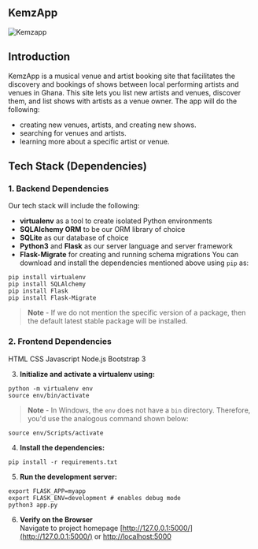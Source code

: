KemzApp
-----

![Kemzapp](https://www.google.com/imgres?imgurl=https%3A%2F%2Fmedia.wired.com%2Fphotos%2F5926df59f3e2356fd800ab80%2Fmaster%2Fw_2560%252Cc_limit%2FGettyImages-543338600-S2.jpg&tbnid=grpBeTmdiRpyRM&vet=12ahUKEwiZ9rDg69qBAxVUmicCHb2TBTcQMygIegQIARB-..i&imgrefurl=https%3A%2F%2Fwww.wired.com%2F2016%2F07%2Fneuroscientists-still-dont-know-music-sounds-good%2F&docid=133w6XwuQ4kZMM&w=2400&h=1800&q=music&ved=2ahUKEwiZ9rDg69qBAxVUmicCHb2TBTcQMygIegQIARB-)

## Introduction

KemzApp is a musical venue and artist booking site that facilitates the discovery and bookings of shows between local performing artists and venues in Ghana. This site lets you list new artists and venues, discover them, and list shows with artists as a venue owner. The app will do the following:

* creating new venues, artists, and creating new shows.
* searching for venues and artists.
* learning more about a specific artist or venue.


## Tech Stack (Dependencies)

### 1. Backend Dependencies
Our tech stack will include the following:
 * **virtualenv** as a tool to create isolated Python environments
 * **SQLAlchemy ORM** to be our ORM library of choice
 * **SQLite** as our database of choice
 * **Python3** and **Flask** as our server language and server framework
 * **Flask-Migrate** for creating and running schema migrations
You can download and install the dependencies mentioned above using `pip` as:
```
pip install virtualenv
pip install SQLAlchemy
pip install Flask
pip install Flask-Migrate
```
> **Note** - If we do not mention the specific version of a package, then the default latest stable package will be installed. 

### 2. Frontend Dependencies
HTML
CSS
Javascript
Node.js
Bootstrap 3


3. **Initialize and activate a virtualenv using:**
```
python -m virtualenv env
source env/bin/activate
```
>**Note** - In Windows, the `env` does not have a `bin` directory. Therefore, you'd use the analogous command shown below:
```
source env/Scripts/activate
```

4. **Install the dependencies:**
```
pip install -r requirements.txt
```

5. **Run the development server:**
```
export FLASK_APP=myapp
export FLASK_ENV=development # enables debug mode
python3 app.py
```

6. **Verify on the Browser**<br>
Navigate to project homepage [http://127.0.0.1:5000/](http://127.0.0.1:5000/) or [http://localhost:5000](http://localhost:5000) 


